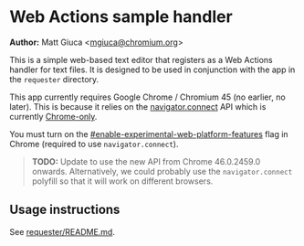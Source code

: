 # Web Actions sample handler

**Author:** Matt Giuca <<mgiuca@chromium.org>>

This is a simple web-based text editor that registers as a Web Actions handler
for text files. It is designed to be used in conjunction with the app in the
`requester` directory.

This app currently requires Google Chrome / Chromium 45 (no earlier, no later).
This is because it relies on the
[navigator.connect](https://mkruisselbrink.github.io/navigator-connect/) API
which is currently
[Chrome-only](https://www.chromestatus.com/feature/5709330426888192).

You must turn on the
[#enable-experimental-web-platform-features](chrome://flags/#enable-experimental-web-platform-features)
flag in Chrome (required to use `navigator.connect`).

> **TODO:** Update to use the new API from Chrome 46.0.2459.0 onwards.
> Alternatively, we could probably use the `navigator.connect` polyfill so that
> it will work on different browsers.

## Usage instructions

See [requester/README.md](../requester/README.md).
